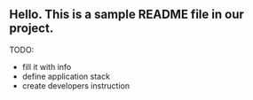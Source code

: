 ## Hello. This is a sample README file in our project.

TODO: 
* fill it with info
* define application stack
* create developers instruction
